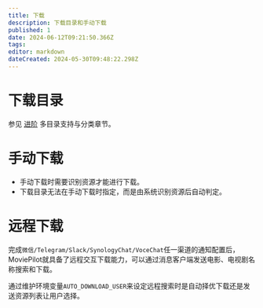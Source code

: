 ```yaml
---
title: 下载
description: 下载目录和手动下载
published: 1
date: 2024-06-12T09:21:50.366Z
tags: 
editor: markdown
dateCreated: 2024-05-30T09:48:22.298Z
---
```


# 下载目录

参见 [进阶](/advanced) 多目录支持与分类章节。

# 手动下载
- 手动下载时需要识别资源才能进行下载。
- 下载目录无法在手动下载时指定，而是由系统识别资源后自动判定。


# 远程下载

完成`微信/Telegram/Slack/SynologyChat/VoceChat`任一渠道的通知配置后，MoviePilot就具备了远程交互下载能力，可以通过消息客户端发送电影、电视剧名称搜索和下载。

通过维护环境变量`AUTO_DOWNLOAD_USER`来设定远程搜索时是自动择优下载还是发送资源列表让用户选择。